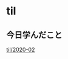 # til

## 今日学んだこと

[til/2020\-02](https://github.com/tokiohamamatsu/til/blob/master/tir/2020-02.md/#10)